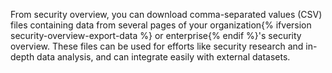 From security overview, you can download comma-separated values (CSV) files containing data from several pages of your organization{% ifversion security-overview-export-data %} or enterprise{% endif %}'s security overview. These files can be used for efforts like security research and in-depth data analysis, and can integrate easily with external datasets.
